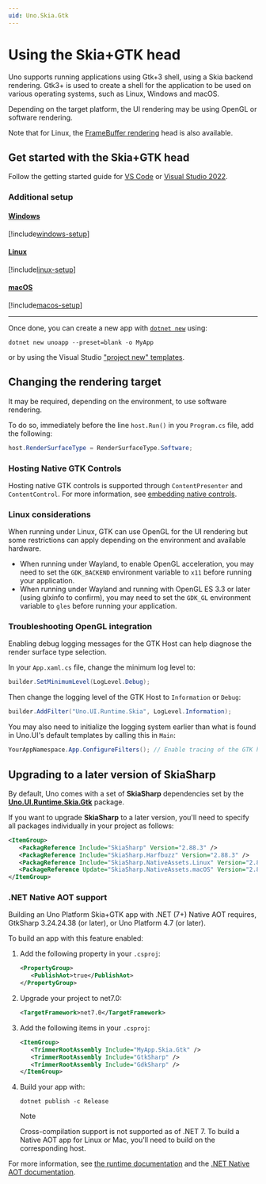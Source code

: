 ```yaml
---
uid: Uno.Skia.Gtk
---
```


# Using the Skia+GTK head

Uno supports running applications using Gtk+3 shell, using a Skia backend rendering. Gtk3+ is used to create a shell for the application to be used on various operating systems, such as Linux, Windows and macOS.

Depending on the target platform, the UI rendering may be using OpenGL or software rendering.

Note that for Linux, the [FrameBuffer rendering](using-linux-framebuffer.md) head is also available.

## Get started with the Skia+GTK head

Follow the getting started guide for [VS Code](xref:Uno.GetStarted.vscode) or [Visual Studio 2022](xref:Uno.GetStarted.vs2022).

### Additional setup

#### [**Windows**](#tab/windows)

[!include[windows-setup](../includes/additional-windows-setup-inline.md)]

#### [**Linux**](#tab/linux)

[!include[linux-setup](../includes/additional-linux-setup-inline.md)]

#### [**macOS**](#tab/macos)

[!include[macos-setup](../includes/additional-macos-setup-inline.md)]

***

Once done, you can create a new app with [`dotnet new`](xref:Uno.GetStarted.dotnet-new) using:

```dotnetcli
dotnet new unoapp --preset=blank -o MyApp
```

or by using the Visual Studio ["project new" templates](xref:Uno.GetStarted.vs2022).

## Changing the rendering target

It may be required, depending on the environment, to use software rendering.

To do so, immediately before the line `host.Run()` in you `Program.cs` file, add the following:

```csharp
host.RenderSurfaceType = RenderSurfaceType.Software;
```

### Hosting Native GTK Controls

Hosting native GTK controls is supported through `ContentPresenter` and `ContentControl`. For more information, see [embedding native controls](xref:Uno.Skia.Embedding.Native).

### Linux considerations

When running under Linux, GTK can use OpenGL for the UI rendering but some restrictions can apply depending on the environment and available hardware.

- When running under Wayland, to enable OpenGL acceleration, you may need to set the `GDK_BACKEND` environment variable to `x11` before running your application.
- When running under Wayland and running with OpenGL ES 3.3 or later (using glxinfo to confirm), you may need to set the `GDK_GL` environment variable to `gles` before running your application.

### Troubleshooting OpenGL integration

Enabling debug logging messages for the GTK Host can help diagnose the render surface type selection.

In your `App.xaml.cs` file, change the minimum log level to:

```csharp
builder.SetMinimumLevel(LogLevel.Debug);
```

Then change the logging level of the GTK Host to `Information` or `Debug`:

```csharp
builder.AddFilter("Uno.UI.Runtime.Skia", LogLevel.Information);
```

You may also need to initialize the logging system earlier than what is found in Uno.UI's default templates by calling this in `Main`:

```csharp
YourAppNamespace.App.ConfigureFilters(); // Enable tracing of the GTK host
```

## Upgrading to a later version of SkiaSharp

By default, Uno comes with a set of **SkiaSharp** dependencies set by the **[Uno.UI.Runtime.Skia.Gtk](https://nuget.info/packages/Uno.UI.Runtime.Skia.Gtk)** package.

If you want to upgrade **SkiaSharp** to a later version, you'll need to specify all packages individually in your project as follows:

```xml
<ItemGroup>
   <PackagReference Include="SkiaSharp" Version="2.88.3" />
   <PackagReference Include="SkiaSharp.Harfbuzz" Version="2.88.3" />
   <PackagReference Include="SkiaSharp.NativeAssets.Linux" Version="2.88.3" />
   <PackageReference Update="SkiaSharp.NativeAssets.macOS" Version="2.88.3" />
</ItemGroup>
```

### .NET Native AOT support

Building an Uno Platform Skia+GTK app with .NET (7+) Native AOT requires, GtkSharp 3.24.24.38 (or later), or Uno Platform 4.7 (or later).

To build an app with this feature enabled:

1. Add the following property in your `.csproj`:

   ```xml
   <PropertyGroup>
      <PublishAot>true</PublishAot>
   </PropertyGroup>
   ```

1. Upgrade your project to net7.0:

   ```xml
   <TargetFramework>net7.0</TargetFramework>
   ```

1. Add the following items in your `.csproj`:

   ```xml
   <ItemGroup>
      <TrimmerRootAssembly Include="MyApp.Skia.Gtk" />
      <TrimmerRootAssembly Include="GtkSharp" />
      <TrimmerRootAssembly Include="GdkSharp" />
   </ItemGroup>
   ```

1. Build your app with:

   ```dotnetcli
   dotnet publish -c Release
   ```

   > [!NOTE]
   > Cross-compilation support is not supported as of .NET 7. To build a Native AOT app for Linux or Mac, you'll need to build on the corresponding host.

For more information, see [the runtime documentation](https://github.com/dotnet/runtime/blob/main/src/coreclr/nativeaot/docs/reflection-in-aot-mode.md) and the [.NET Native AOT documentation](https://learn.microsoft.com/dotnet/core/deploying/native-aot/).
